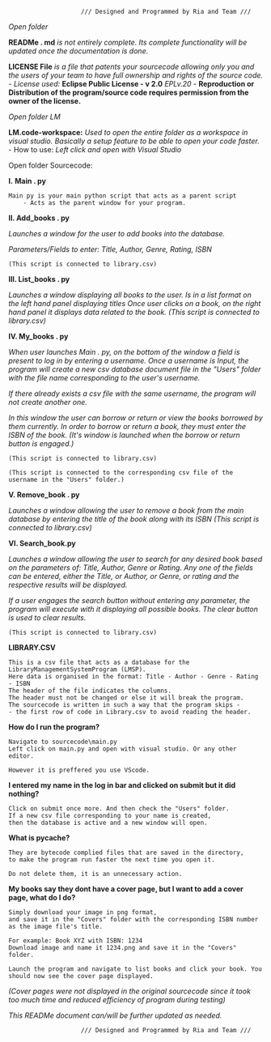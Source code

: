 
						/// Designed and Programmed by Ria and Team ///

*Open folder*

**READMe . md** *is not entirely complete. Its complete functionality will be updated once the documentation is done.*

**LICENSE File** *is a file that patents your sourcecode allowing only you and the users of your team to have full ownership and rights of the source code.* 
	- *License used:* **Eclipse Public License - v 2.0**
	*EPLv.20* - **Reproduction or Distribution of the program/source code requires permission from the owner of the license.**

*Open folder LM*

**LM.code-workspace:**
*Used to open the entire folder as a workspace in visual studio. Basically a setup feature to be able to open your code faster.*
	- How to use: *Left click and open with Visual Studio*

Open folder Sourcecode:

**I.** **Main . py**

	Main py is your main python script that acts as a parent script
		- Acts as the parent window for your program.

**II. Add_books . py**

*Launches a window for the user to add books into the database.*

*Parameters/Fields to enter: Title, Author, Genre, Rating, ISBN*
 
	(This script is connected to library.csv)

**III. List_books . py**

*Launches a window displaying all books to the user.
	Is in a list format on the left hand panel displaying titles
	Once user clicks on a book, on the right hand panel it displays data related to the book.
	(This script is connected to library.csv)*

**IV. My_books . py**
	
 *When user launches Main . py, on the bottom of the window a field is present to log in by entering a username.
	Once a username is Input, the program will create a new csv database document file in the "Users" folder with the file name corresponding to the user's username.*
 
*If there already exists a csv file with the same username, the program will not create another one.*

*In this window the user can borrow or return or view the books borrowed by them currently.
In order to borrow or return a book, they must enter the ISBN of the book. (It's window is launched when the borrow or return button is engaged.)*

	(This script is connected to library.csv)
 
	(This script is connected to the corresponding csv file of the username in the "Users" folder.)

**V. Remove_book . py**
	
 *Launches a window allowing the user to remove a book from the main database by entering the title of the book along with its ISBN
	(This script is connected to library.csv)*

**VI. Search_book.py**
	
 *Launches a window allowing the user to search for any desired book based on the parameters of: Title, Author, Genre or Rating.
	Any one of the fields can be entered, either the Title, or Author, or Genre, or rating and the respective results will be displayed.*
 
*If a user engages the search button without entering any parameter, the program will execute with it displaying all possible books.
The clear button is used to clear results.*

	(This script is connected to library.csv)

**LIBRARY.CSV**

	This is a csv file that acts as a database for the LibraryManagementSystemProgram (LMSP).
	Here data is organised in the format: Title - Author - Genre - Rating - ISBN
	The header of the file indicates the columns. 
	The header must not be changed or else it will break the program.
	The sourcecode is written in such a way that the program skips -
	- the first row of code in Library.csv to avoid reading the header.

**How do I run the program?**
				
	Navigate to sourcecode\main.py
	Left click on main.py and open with visual studio. Or any other editor. 
	
	However it is preffered you use VScode.

**I entered my name in the log in bar and clicked on submit but it did nothing?**
				
	Click on submit once more. And then check the "Users" folder.
	If a new csv file corresponding to your name is created, 
	then the database is active and a new window will open.

**What is pycache?**

	
	They are bytecode complied files that are saved in the directory,
	to make the program run faster the next time you open it. 
	
	Do not delete them, it is an unnecessary action.

**My books say they dont have a cover page, but I want to add a cover page, what do I do?**

	Simply download your image in png format, 
	and save it in the "Covers" folder with the corresponding ISBN number as the image file's title.
	
	For example: Book XYZ with ISBN: 1234
	Download image and name it 1234.png and save it in the "Covers" folder.
	
	Launch the program and navigate to list books and click your book. You should now see the cover page displayed.


*(Cover pages were not displayed in the original sourcecode since it took too much time and reduced efficiency of program during testing)*

*This READMe document can/will be further updated as needed.*

						/// Designed and Programmed by Ria and Team ///
